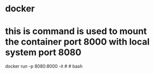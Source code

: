 # docker

# this is command is used to mount the container port 8000 with local system port 8080
docker run -p 8080:8000 -it  # <conatiner id> # bash
